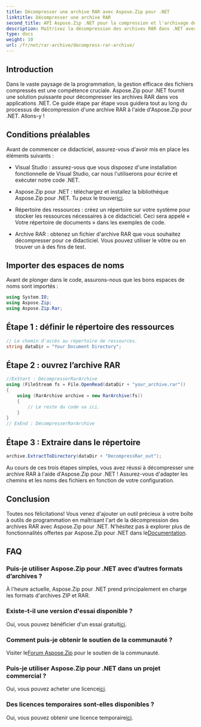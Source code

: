 ```yaml
---
title: Décompresser une archive RAR avec Aspose.Zip pour .NET
linktitle: Décompresser une archive RAR
second_title: API Aspose.Zip .NET pour la compression et l'archivage de fichiers
description: Maîtrisez la décompression des archives RAR dans .NET avec Aspose.Zip. Guide étape par étape pour une gestion efficace des fichiers. Télécharger maintenant!
type: docs
weight: 10
url: /fr/net/rar-archive/decompress-rar-archive/
---
```


## Introduction

Dans le vaste paysage de la programmation, la gestion efficace des fichiers compressés est une compétence cruciale. Aspose.Zip pour .NET fournit une solution puissante pour décompresser les archives RAR dans vos applications .NET. Ce guide étape par étape vous guidera tout au long du processus de décompression d'une archive RAR à l'aide d'Aspose.Zip pour .NET. Allons-y !

## Conditions préalables

Avant de commencer ce didacticiel, assurez-vous d'avoir mis en place les éléments suivants :

- Visual Studio : assurez-vous que vous disposez d'une installation fonctionnelle de Visual Studio, car nous l'utiliserons pour écrire et exécuter notre code .NET.

-  Aspose.Zip pour .NET : téléchargez et installez la bibliothèque Aspose.Zip pour .NET. Tu peux le trouver[ici](https://releases.aspose.com/zip/net/).

- Répertoire des ressources : créez un répertoire sur votre système pour stocker les ressources nécessaires à ce didacticiel. Ceci sera appelé « Votre répertoire de documents » dans les exemples de code.

- Archive RAR : obtenez un fichier d'archive RAR que vous souhaitez décompresser pour ce didacticiel. Vous pouvez utiliser le vôtre ou en trouver un à des fins de test.

## Importer des espaces de noms

Avant de plonger dans le code, assurons-nous que les bons espaces de noms sont importés :

```csharp
using System.IO;
using Aspose.Zip;
using Aspose.Zip.Rar;
```

## Étape 1 : définir le répertoire des ressources

```csharp
// Le chemin d'accès au répertoire de ressources.
string dataDir = "Your Document Directory";
```

## Étape 2 : ouvrez l’archive RAR

```csharp
//ExStart : DécompresserRarArchive
using (FileStream fs = File.OpenRead(dataDir + "your_archive.rar"))
{
    using (RarArchive archive = new RarArchive(fs))
    {
        // Le reste du code va ici.
    }
}
// ExEnd : DécompresserRarArchive
```

## Étape 3 : Extraire dans le répertoire

```csharp
archive.ExtractToDirectory(dataDir + "DecompressRar_out");
```

Au cours de ces trois étapes simples, vous avez réussi à décompresser une archive RAR à l'aide d'Aspose.Zip pour .NET ! Assurez-vous d'adapter les chemins et les noms des fichiers en fonction de votre configuration.

## Conclusion

 Toutes nos félicitations! Vous venez d'ajouter un outil précieux à votre boîte à outils de programmation en maîtrisant l'art de la décompression des archives RAR avec Aspose.Zip pour .NET. N'hésitez pas à explorer plus de fonctionnalités offertes par Aspose.Zip pour .NET dans le[Documentation](https://reference.aspose.com/zip/net/).

## FAQ

### Puis-je utiliser Aspose.Zip pour .NET avec d’autres formats d’archives ?
À l'heure actuelle, Aspose.Zip pour .NET prend principalement en charge les formats d'archives ZIP et RAR.

### Existe-t-il une version d'essai disponible ?
 Oui, vous pouvez bénéficier d'un essai gratuit[ici](https://releases.aspose.com/).

### Comment puis-je obtenir le soutien de la communauté ?
 Visiter le[Forum Aspose.Zip](https://forum.aspose.com/c/zip/37) pour le soutien de la communauté.

### Puis-je utiliser Aspose.Zip pour .NET dans un projet commercial ?
 Oui, vous pouvez acheter une licence[ici](https://purchase.aspose.com/buy).

### Des licences temporaires sont-elles disponibles ?
 Oui, vous pouvez obtenir une licence temporaire[ici](https://purchase.aspose.com/temporary-license/).
